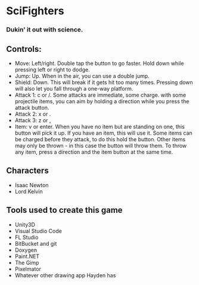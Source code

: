 # SciFighters
### Dukin' it out with science.

## Controls:
- Move: Left/right. Double tap the button to go faster. Hold down
  while pressing left or right to dodge.
- Jump: Up. When in the air, you can use a double jump.
- Shield: Down. This will break if it gets hit too many times.
  Pressing down will also let you fall through a one-way platform.
- Attack 1: c or /. Some attacks are immediate, some charge. with
  some projectile items, you can aim by holding a direction while
  you press the attack button.
- Attack 2: x or .
- Attack 3: z or ,
- Item: v or enter. When you have no item but are standing on one,
  this button will pick it up. If you have an item, this will use it.
  Some items can be charged before they attack, to do this hold the button.
  Other items may only be thrown - in this case the button will throw them.
  To throw any item, press a direction and the item button at the same time.

## Characters
- Isaac Newton
- Lord Kelvin

## Tools used to create this game
- Unity3D
- Visual Studio Code
- FL Studio
- BitBucket and git
- Doxygen
- Paint.NET
- The Gimp
- Pixelmator
- Whatever other drawing app Hayden has